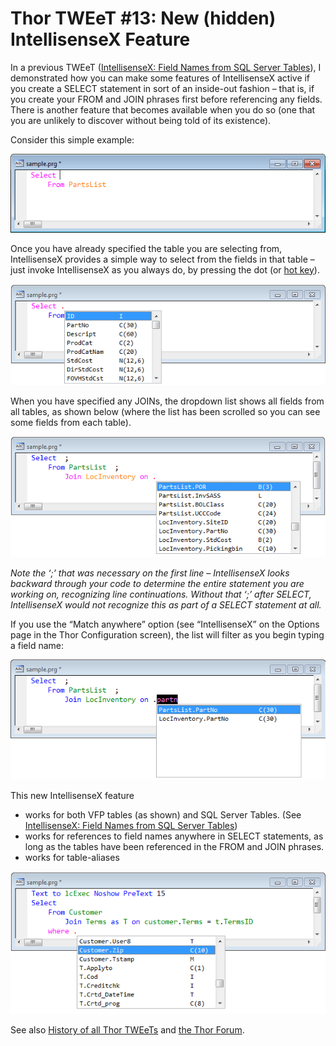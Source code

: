 ﻿Thor TWEeT #13: New (hidden) IntellisenseX Feature
===

In a previous TWEeT ([IntellisenseX: Field Names from SQL Server Tables](Tweet_10.md)), I demonstrated how you can make some features of IntellisenseX active if you create a SELECT statement in sort of an inside-out fashion – that is, if you create your FROM and JOIN phrases first before referencing any fields. There is another feature that becomes available when you do so (one that you are unlikely to discover without being told of its existence).

Consider this simple example:

![](Images/Tweet13a.png)

Once you have already specified the table you are selecting from, IntellisenseX provides a simple way to select from the fields in that table – just invoke IntellisenseX as you always do, by pressing the dot (or [hot key](Tweet_12.md)).

![](Images/Tweet13b.png)

When you have specified any JOINs, the dropdown list shows all fields from all tables, as shown below (where the list has been scrolled so you can see some fields from each table).

![](Images/Tweet13c.png)

_Note the ‘;’ that was necessary on the first line – IntellisenseX looks backward through your code to determine the entire statement you are working on, recognizing line continuations. Without that ‘;’ after SELECT, IntellisenseX would not recognize this as part of a SELECT statement at all._

If you use the “Match anywhere” option (see “IntellisenseX” on the Options page in the Thor Configuration screen), the list will filter as you begin typing a field name:

![](Images/Tweet13d.png)

This new IntellisenseX feature

*   works for both VFP tables (as shown) and SQL Server Tables. (See  [IntellisenseX: Field Names from SQL Server Tables](Tweet_10.md))
*   works for references to field names anywhere in SELECT statements, as long as the tables have been referenced in the FROM and JOIN phrases.
*   works for table-aliases

![](Images/Tweet13e.png)

See also [History of all Thor TWEeTs](TWEeTs.md) and [the Thor Forum](https://groups.google.com/forum/?fromgroups#!forum/FoxProThor).
